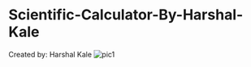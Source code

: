 # Scientific-Calculator-By-Harshal-Kale
Created by: Harshal Kale 
![pic1](https://github.com/user-attachments/assets/2f4d6566-dbc6-4b30-b3f2-3d4a9ff92641)
